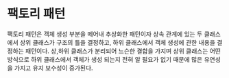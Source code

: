 # 팩토리 패턴
팩토리 패턴은 객체 생성 부분을 떼어내 추상화한 패턴이자 상속 관계에 있는 두 클래스에서 상위 클래스가 구조의 틀을 결정하고, 하위 클래스에서 객체 생성에 관한 내용을 결정하는 패턴이다. 상,하위 클래스가 분리되어 느슨한 결합을 가지며 상위 클래스는 어떤 방식으로 하위 클래스에서 객체가 생성 되는지 전혀 알 필요가 없기 때문에 많은 유연성을 가지고 유지 보수성이 증가된다.